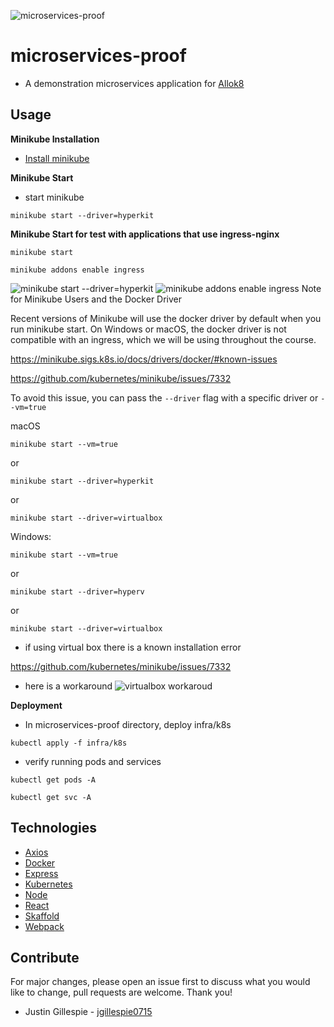 ![microservices-proof](https://i.ibb.co/84LsL4G/title-image.png)

# microservices-proof

- A demonstration microservices application for [Allok8](https://github.com/oslabs-beta/Allok8)

## Usage

**Minikube Installation**

- [Install minikube](https://minikube.sigs.k8s.io/docs/start/)

**Minikube Start**

- start minikube

`minikube start --driver=hyperkit`

**Minikube Start for test with applications that use ingress-nginx**

`minikube start`

`minikube addons enable ingress`

![minikube start --driver=hyperkit](https://i.ibb.co/F4pJxtP/minikube-ingress-start.gif)
![minikube addons enable ingress](https://i.ibb.co/x72nt52/minikube-start-ingress2.gif)
Note for Minikube Users and the Docker Driver

Recent versions of Minikube will use the docker driver by default when you run minikube start. On Windows or macOS, the docker driver is not compatible with an ingress, which we will be using throughout the course.

https://minikube.sigs.k8s.io/docs/drivers/docker/#known-issues

https://github.com/kubernetes/minikube/issues/7332

To avoid this issue, you can pass the `--driver` flag with a specific driver or `--vm=true`

macOS

`minikube start --vm=true`

or

`minikube start --driver=hyperkit`

or

`minikube start --driver=virtualbox`

Windows:

`minikube start --vm=true`

or

`minikube start --driver=hyperv`

or

`minikube start --driver=virtualbox`

- if using virtual box there is a known installation error

https://github.com/kubernetes/minikube/issues/7332

- here is a workaround
  ![virtualbox workaroud](https://i.ibb.co/pfcqJvL/virtualbox.png)

**Deployment**

- In microservices-proof directory, deploy infra/k8s

`kubectl apply -f infra/k8s`

- verify running pods and services

`kubectl get pods -A`

`kubectl get svc -A`

## Technologies

- [Axios](https://github.com/axios/axios)
- [Docker](https://github.com/docker/cli)
- [Express](https://github.com/expressjs/express)
- [Kubernetes](https://github.com/kubernetes/kubernetes)
- [Node](https://github.com/nodejs/node)
- [React](https://github.com/facebook/react)
- [Skaffold](https://github.com/GoogleContainerTools/skaffold)
- [Webpack](https://github.com/webpack/webpack)

## Contribute

For major changes, please open an issue first to discuss what you would like to change, pull requests are welcome. Thank you!

- Justin Gillespie - [jgillespie0715](https://github.com/jgillespie0715)
